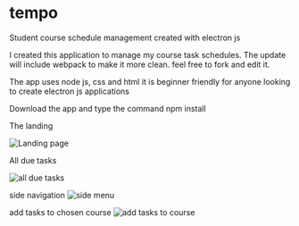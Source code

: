 # tempo
Student course schedule management created with electron js

I created this application to manage my course task schedules. The update will include webpack to make it more clean. feel free to fork and edit it.

The app uses node js, css and html it is beginner friendly for anyone looking to create electron js applications

Download the app and type the command
npm install

The landing

![Landing page](https://user-images.githubusercontent.com/74678890/156760984-8058c6b1-19d4-47af-bd65-c6a6bb545819.JPG)

All due tasks

![all due tasks](https://user-images.githubusercontent.com/74678890/156760956-b56f94a1-bd42-4291-9e38-85537c9900e9.JPG)

side navigation
![side menu](https://user-images.githubusercontent.com/74678890/156760985-63ef7a1f-3631-4739-91ba-3baa4565f74f.JPG)

add tasks to chosen course
![add tasks to course](https://user-images.githubusercontent.com/74678890/156760995-c54fe94c-536d-4fa2-87e5-c20d2f9e2740.JPG)
